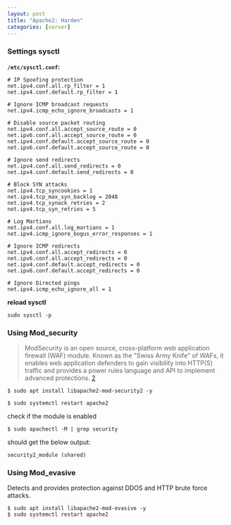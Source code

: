 ```yaml
---
layout: post
title: "Apache2: Harden"
categories: [server]
---
```


### Settings sysctl
**`/etc/sysctl.conf`:**
```
# IP Spoofing protection
net.ipv4.conf.all.rp_filter = 1
net.ipv4.conf.default.rp_filter = 1

# Ignore ICMP broadcast requests
net.ipv4.icmp_echo_ignore_broadcasts = 1

# Disable source packet routing
net.ipv4.conf.all.accept_source_route = 0
net.ipv6.conf.all.accept_source_route = 0
net.ipv4.conf.default.accept_source_route = 0
net.ipv6.conf.default.accept_source_route = 0

# Ignore send redirects
net.ipv4.conf.all.send_redirects = 0
net.ipv4.conf.default.send_redirects = 0

# Block SYN attacks
net.ipv4.tcp_syncookies = 1
net.ipv4.tcp_max_syn_backlog = 2048
net.ipv4.tcp_synack_retries = 2
net.ipv4.tcp_syn_retries = 5

# Log Martians
net.ipv4.conf.all.log_martians = 1
net.ipv4.icmp_ignore_bogus_error_responses = 1

# Ignore ICMP redirects
net.ipv4.conf.all.accept_redirects = 0
net.ipv6.conf.all.accept_redirects = 0
net.ipv4.conf.default.accept_redirects = 0
net.ipv6.conf.default.accept_redirects = 0

# Ignore Directed pings
net.ipv4.icmp_echo_ignore_all = 1
```
**reload sysctl**
```shell
sudo sysctl -p
```

### Using Mod_security
> ModSecurity is an open source, cross-platform web application firewall (WAF) module. Known as the "Swiss Army Knife" of WAFs, it enables web application defenders to gain visibility into HTTP(S) traffic and provides a power rules language and API to implement advanced protections. [2][2]

```shell
$ sudo apt install libapache2-mod-security2 -y

$ sudo systemctl restart apache2
```
check if the module is enabled
```shell
$ sudo apachectl -M | grep security
```
should get the below output:
```
security2_module (shared)
```

### Using Mod_evasive
Detects and provides protection against DDOS and HTTP brute force attacks.

```shell
$ sudo apt install libapache2-mod-evasive -y
$ sudo systemctl restart apache2
```


[1]: https://www.dexbot.info/2018/06/07/step-by-step-guide-to-secure-an-ubuntu-16-04-lts-server-part-1-of-2/ "secure an Ubuntu"

[2]: https://modsecurity.org/download.html "ModSecurity"

[3]: https://www.liquidweb.com/kb/install-and-configure-mod_security-on-ubuntu-16-04-server/ "Install and Configure ModSecurity"

[4]: https://hostadvice.com/how-to/how-to-setup-modsecurity-for-apache-on-ubuntu-18-04/ "title"
